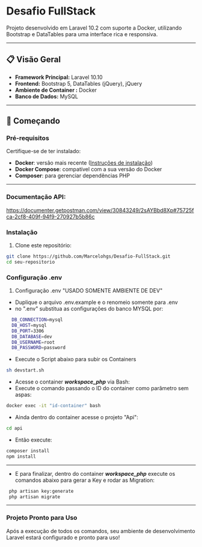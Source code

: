 # Desafio FullStack

Projeto desenvolvido em Laravel 10.2 com suporte a Docker, utilizando Bootstrap e DataTables para uma interface rica e responsiva.

---

## 📋 Visão Geral

- **Framework Principal:** Laravel 10.10
- **Frontend:** Bootstrap 5, DataTables (jQuery), jQuery
- **Ambiente de Container :** Docker
- **Banco de Dados:**  MySQL

---

## 🚀 Começando

### Pré-requisitos

Certifique-se de ter instalado:
- **Docker**: versão mais recente ([Instruções de instalação](https://docs.docker.com/get-docker/))
- **Docker Compose**: compatível com a sua versão do Docker
- **Composer**: para gerenciar dependências PHP

---

### Documentação API:
https://documenter.getpostman.com/view/30843249/2sAYBbd8Xp#75725fca-2cf8-409f-94f9-270927b5b86c

### Instalação

1. Clone este repositório:

```bash
git clone https://github.com/Marcelohgs/Desafio-FullStack.git
cd seu-repositorio
```
### Configuração .env
1. Configuração .env "USADO SOMENTE AMBIENTE DE DEV"
- Duplique o arquivo .env.example e o renomeio somente para .env
- no ".env" substitua as configurações do banco MYSQL por:
```bash
  DB_CONNECTION=mysql    
  DB_HOST=mysql  
  DB_PORT=3306  
  DB_DATABASE=dev  
  DB_USERNAME=root  
  DB_PASSWORD=password
``` 

- Execute o Script abaixo para subir os Containers
```bash
sh devstart.sh
``` 
- Acesse o container ***workspace_php*** via Bash:
- Execute o comando passando o ID do container como parâmetro sem aspas:
```bash
docker exec -it "id-container" bash
```
- Ainda dentro do container acesse o projeto "Api":
```bash
cd api
```
- Então execute:
```bash
composer install
npm install
```

---
- E para finalizar, dentro do container ***workspace_php*** execute os comandos abaixo para gerar a Key e rodar as Migration:
```bash
 php artisan key:generate
 php artisan migrate
 ```

---

### Projeto Pronto para Uso
Após a execução de todos os comandos, seu ambiente de desenvolvimento Laravel estará configurado e pronto para uso!
